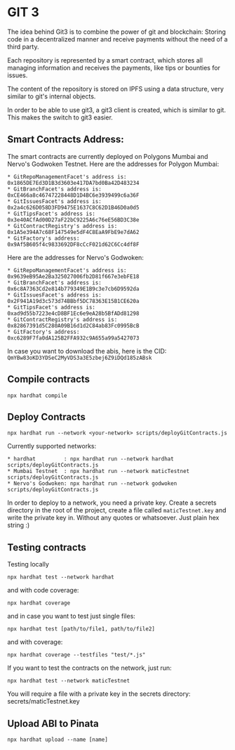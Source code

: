 # GIT 3

The idea behind Git3 is to combine the power of git and blockchain: Storing code in a decentralized manner and receive payments without the need of a third party.

Each repository is represented by a smart contract, which stores all managing information and receives the payments, like tips or bounties for issues.

The content of the repository is stored on IPFS using a data structure, very similar to git's internal objects. 

In order to be able to use git3, a git3 client is created, which is similar to git. This makes the switch to git3 easier.


## Smart Contracts Address:
The smart contracts are currently deployed on Polygons Mumbai and Nervo's Godwoken Testnet.
Here are the addresses for Polygon Mumbai:

    * GitRepoManagementFacet's address is: 0x1865DE7Ed3D1B3d3603e417DA7bd0Ba42D483234
    * GitBranchFacet's address is:         0xCE466a8c46747228448D1D4BC6e3939499c6a36F
    * GitIssuesFacet's address is:         0x2a4c626D058D3FD9475E1637C8C62D1B46D0a0d5
    * GitTipsFacet's address is:           0x3e40ACfAd00D27aF22bC9225A6c76eE56BD3C38e
    * GitContractRegistry's address is:    0x1A5e394A7c68F147549e5dF4C8EaA9FbE9e7dA62
    * GitFactory's address:                0x9Af5B605f4c9833692DF8cCcF021d62C6Cc4df8F

Here are the addresses for Nervo's Godwoken:

    * GitRepoManagementFacet's address is: 0x9639eB95Ae2Ba325027006fb2D81f667e3ebFE18
    * GitBranchFacet's address is:         0x6c8A7363Cd2e814b779349E1B9c3e7cb6D9592da
    * GitIssuesFacet's address is:         0x2F941A19d3c573d74BBbf5DC78363E15B1CE620a
    * GitTipsFacet's address is:           0xad9d55b7223e4cD8BF1Ec6e9eA28b5BfADd81298
    * GitContractRegistry's address is:    0x82867391d5C280A09B16d1d2C84ab83Fc0995BcB
    * GitFactory's address:                0xc6289F7fa0dA125B2FFA932c9A655a99a5427073

In case you want to download the abis, here is the CID: `QmYBw83oKD3YDSeC2MyVDS3a3E5zbej6Z9iDQd185zABsk`

## Compile contracts

```
npx hardhat compile
```

## Deploy Contracts
```
npx hardhat run --network <your-network> scripts/deployGitContracts.js
```
Currently supported networks:

    * hardhat         : npx hardhat run --network hardhat scripts/deployGitContracts.js
    * Mumbai Testnet  : npx hardhat run --network maticTestnet scripts/deployGitContracts.js
    * Nervo's Godwoken: npx hardhat run --network godwoken scripts/deployGitContracts.js

In order to deploy to a network, you need a private key. Create a secrets directory in the root of the project, create a file called `maticTestnet.key` and write the private key in. Without any quotes or whatsoever. Just plain hex string :)

## Testing contracts
Testing locally
```
npx hardhat test --network hardhat
```
and with code coverage:
```
npx hardhat coverage
```
and in case you want to test just single files:
```
npx hardhat test [path/to/file1, path/to/file2]
```
and with coverage:
```
npx hardhat coverage --testfiles "test/*.js"
```

If you want to test the contracts on the network, just run:
```
npx hardhat test --network maticTestnet
```
You will require a file with a private key in the secrets directory: secrets/maticTestnet.key

## Upload ABI to Pinata

```
npx hardhat upload --name [name]
```